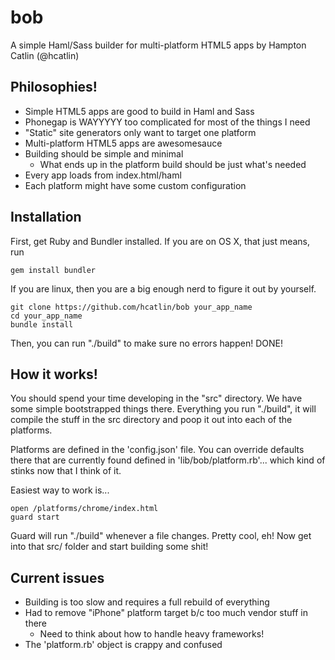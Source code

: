 bob
===

A simple Haml/Sass builder for multi-platform HTML5 apps by Hampton Catlin (@hcatlin)

Philosophies!
-------------

  * Simple HTML5 apps are good to build in Haml and Sass
  * Phonegap is WAYYYYY too complicated for most of the things I need
  * "Static" site generators only want to target one platform
  * Multi-platform HTML5 apps are awesomesauce
  * Building should be simple and minimal
    * What ends up in the platform build should be just what's needed
  * Every app loads from index.html/haml
  * Each platform might have some custom configuration

Installation
------------

First, get Ruby and Bundler installed. If you are on OS X, that 
just means, run

    gem install bundler

If you are linux, then you are a big enough nerd to figure it
out by yourself.

    git clone https://github.com/hcatlin/bob your_app_name
    cd your_app_name
    bundle install

Then, you can run "./build" to make sure no errors happen! DONE!

How it works!
-------------

You should spend your time developing in the "src" directory. We have some simple
bootstrapped things there. Everything you run "./build", it will compile
the stuff in the src directory and poop it out into each of the platforms.

Platforms are defined in the 'config.json' file. You can override defaults
there that are currently found defined in 'lib/bob/platform.rb'... which 
kind of stinks now that I think of it.

Easiest way to work is... 

    open /platforms/chrome/index.html
    guard start

Guard will run "./build" whenever a file changes. Pretty cool, eh!
Now get into that src/ folder and start building some shit! 

Current issues
--------------

  * Building is too slow and requires a full rebuild of everything
  * Had to remove "iPhone" platform target b/c too much vendor stuff in there
      * Need to think about how to handle heavy frameworks!
  * The 'platform.rb' object is crappy and confused
